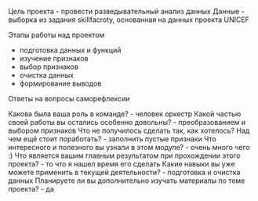 Цель проекта - провести разведывательный анализ данных
Данные - выборка из задания skillfacroty, основанная на данных проекта UNICEF 

Этапы работы над проектом
- подготовка данных и функций
- изучение признаков
- выбор признаков
- очистка данных
- формирование выводов


Ответы на вопросы саморефлексии

 Какова была ваша роль в команде? - человек оркестр
 Какой частью своей работы вы остались особенно довольны? - преобразованием и выбором признаков
 Что не получилось сделать так, как хотелось? Над чем ещё стоит поработать? - заполнить пустые признаки
 Что интересного и полезного вы узнали в этом модуле? - очень много чего :)
 Что является вашим главным результатом при прохождении этого проекта? - то что я нашел время его сделать
 Какие навыки вы уже можете применить в текущей деятельности? - подготовка и очистка данных
 Планируете ли вы дополнительно изучать материалы по теме проекта? - да
